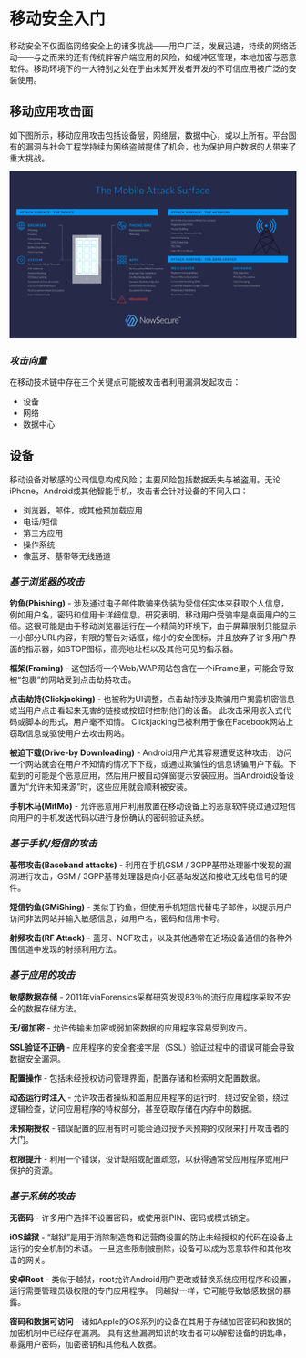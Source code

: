 # 移动安全入门

移动安全不仅面临网络安全上的诸多挑战——用户广泛，发展迅速，持续的网络活动——与之而来的还有传统胖客户端应用的风险，如缓冲区管理，本地加密与恶意软件。移动环境下的一大特别之处在于由未知开发者开发的不可信应用被广泛的安装使用。

## 移动应用攻击面

如下图所示，移动应用攻击包括设备层，网络层，数据中心，或以上所有。平台固有的漏洞与社会工程学持续为网络盗贼提供了机会，也为保护用户数据的人带来了重大挑战。

![](/img/mobile-attack-surface.png)

### _攻击向量_

在移动技术链中存在三个关键点可能被攻击者利用漏洞发起攻击：

* 设备
* 网络
* 数据中心

## 设备

移动设备对敏感的公司信息构成风险；主要风险包括数据丢失与被盗用。无论iPhone，Android或其他智能手机，攻击者会针对设备的不同入口：

* 浏览器，邮件，或其他预加载应用
* 电话/短信
* 第三方应用
* 操作系统
* 像蓝牙、基带等无线通道

### _基于浏览器的攻击_

**钓鱼\(Phishing\)** - 涉及通过电子邮件欺骗来伪装为受信任实体来获取个人信息，例如用户名，密码和信用卡详细信息。研究表明，移动用户受骗率是桌面用户的三倍。这很可能是由于移动浏览器运行在一个精简的环境下，由于屏幕限制只能显示一小部分URL内容，有限的警告对话框，缩小的安全图标，并且放弃了许多用户界面的指示器，如STOP图标，高亮地址栏以及其他可见的指示器。

**框架\(Framing\)** - 这包括将一个Web/WAP网站包含在一个iFrame里，可能会导致被“包裹”的网站受到点击劫持攻击。

**点击劫持\(Clickjacking\)** - 也被称为UI调整，点击劫持涉及欺骗用户揭露机密信息或当用户点击看起来无害的链接或按钮时控制他们的设备。 此攻击采用嵌入式代码或脚本的形式，用户毫不知情。 Clickjacking已被利用于像在Facebook网站上窃取信息或驱使用户去攻击网站。

**被迫下载\(Drive-by Downloading\)** - Android用户尤其容易遭受这种攻击，访问一个网站就会在用户不知情的情况下下载，或通过欺骗性的信息诱骗用户下载。下载到的可能是个恶意应用，然后用户被自动弹窗提示安装应用。当Android设备设置为“允许未知来源”时，这些应用就会顺利被安装。

**手机木马\(MitMo\)** - 允许恶意用户利用放置在移动设备上的恶意软件绕过通过短信向用户的手机发送代码以进行身份确认的密码验证系统。

### _基于手机/短信的攻击_

**基带攻击\(Baseband attacks\)** - 利用在手机GSM / 3GPP基带处理器中发现的漏洞进行攻击，GSM / 3GPP基带处理器是向小区基站发送和接收无线电信号的硬件。

**短信钓鱼\(SMiShing\)** - 类似于钓鱼，但使用手机短信代替电子邮件，以提示用户访问非法网站并输入敏感信息，如用户名，密码和信用卡号。

**射频攻击\(RF Attack\)** - 蓝牙、NCF攻击，以及其他通常在近场设备通信的各种外围信道中发现的射频利用方法。

### _基于应用的攻击_

**敏感数据存储** - 2011年viaForensics采样研究发现83％的流行应用程序采取不安全的数据存储方法。

**无/弱加密** - 允许传输未加密或弱加密数据的应用程序容易受到攻击。

**SSL验证不正确** - 应用程序的安全套接字层（SSL）验证过程中的错误可能会导致数据安全漏洞。

**配置操作** - 包括未经授权访问管理界面，配置存储和检索明文配置数据。

**动态运行时注入** - 允许攻击者操纵和滥用应用程序的运行时，绕过安全锁，绕过逻辑检查，访问应用程序的特权部分，甚至窃取存储在内存中的数据。

**未预期授权** - 错误配置的应用有时可能会通过授予未预期的权限来打开攻击者的大门。

**权限提升** - 利用一个错误，设计缺陷或配置疏忽，以获得通常受应用程序或用户保护的资源。

### _基于系统的攻击_

**无密码** - 许多用户选择不设置密码，或使用弱PIN、密码或模式锁定。

**iOS越狱** - “越狱”是用于消除制造商和运营商设置的防止未经授权的代码在设备上运行的安全机制的术语。 一旦这些限制被删除，设备可以成为恶意软件和其他攻击的网关。

**安卓Root** - 类似于越狱，root允许Android用户更改或替换系统应用程序和设置，运行需要管理员级权限的专门应用程序。 同越狱一样，它可能导致敏感数据的暴露。

**密码和数据可访问** - 诸如Apple的iOS系列的设备在其用于存储加密密码和数据的加密机制中已经存在漏洞。 具有这些漏洞知识的攻击者可以解密设备的钥匙串，暴露用户密码，加密密钥和其他私人数据。

























